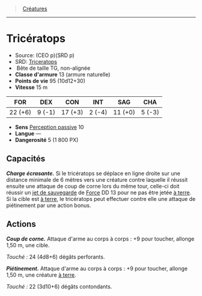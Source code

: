 ﻿---
!Monster
Family: MonsterHD
Type: Bête
Size: TG
Alignment: non-alignée
ArmorClass: 13 (armure naturelle)
HitPoints: 95 (10d12+30)
Speed: 15 m
Strength: 22 (+6)
Dexterity: ' 9 (-1)'
Constitution: 17 (+3)
Intelligence: ' 2 (-4)'
Wisdom: 11 (+0)
Charisma: ' 5 (-3)'
Senses: '[Perception passive](hd_abilities_dexterity_perception_passive.md) 10'
Languages: —
Challenge: 5 (1 800 PX)
Id: monsters_hd.md#tricératops
ParentLink: monsters_hd.md#créatures
Name: Tricératops
ParentName: Créatures
NameLevel: 1
AltName: '[Triceratops](srd_monsters_triceratops.md)'
Source: (CEO p)(SRD p)
Attributes: {}
---
> [Créatures](hd_monsters.md)

---

# Tricératops

- Source: (CEO p)(SRD p)
- SRD: [Triceratops](srd_monsters_triceratops.md)
-  Bête de taille TG, non-alignée
- **Classe d'armure** 13 (armure naturelle)
- **Points de vie** 95 (10d12+30)
- **Vitesse** 15 m

|FOR|DEX|CON|INT|SAG|CHA|
|---|---|---|---|---|---|
|22 (+6)| 9 (-1)|17 (+3)| 2 (-4)|11 (+0)| 5 (-3)|

- **Sens** [Perception passive](hd_abilities_dexterity_perception_passive.md) 10
- **Langue** —
- **Dangerosité** 5 (1 800 PX)

## Capacités

**_Charge écrasante._** Si le tricératops se déplace en ligne droite sur une distance minimale de 6 mètres vers une créature contre laquelle il réussit ensuite une attaque de coup de corne lors du même tour, celle-ci doit réussir un [jet de sauvegarde](hd_abilities_jets_de_sauvegarde.md) de [Force](hd_abilities_strength.md) DD 13 pour ne pas être jetée [à terre](hd_conditions_a_terre.md). Si la cible est [à terre](hd_conditions_a_terre.md), le tricératops peut effectuer contre elle une attaque de piétinement par une action bonus.

## Actions

**_Coup de corne._** Attaque d'arme au corps à corps : +9 pour toucher, allonge 1,50 m, une cible.

_Touché :_ 24 (4d8+6) dégâts perforants.

**_Piétinement._** Attaque d'arme au corps à corps : +9 pour toucher, allonge 1,50 m, une créature [à terre](hd_conditions_a_terre.md).

_Touché :_ 22 (3d10+6) dégâts contondants.

